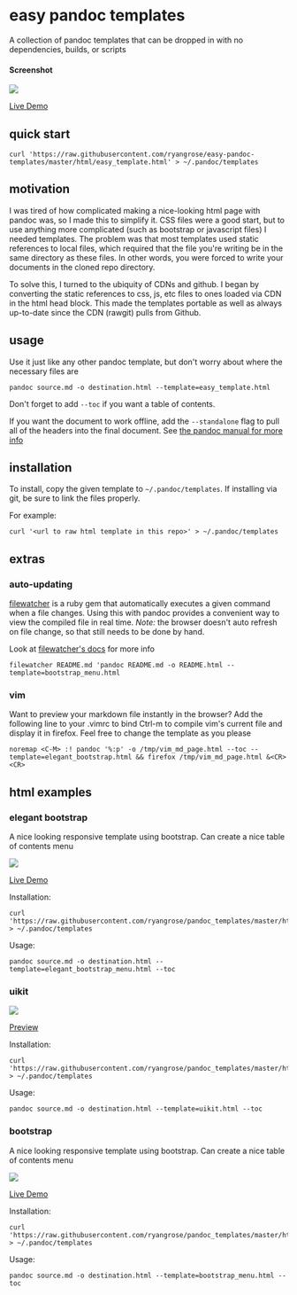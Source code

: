 # easy pandoc templates

A collection of pandoc templates that can be dropped in with no dependencies, builds, or scripts 

#### Screenshot
![](https://raw.githubusercontent.com/ryangrose/easy-pandoc-templates/master/samples/screenshots/elegant_bootstrap_menu.png)

[Live Demo](http://htmlpreview.github.io/?https://github.com/ryangrose/easy-pandoc-templates/blob/master/samples/elegant_bootstrap_menu_sample.html)

## quick start

```
curl 'https://raw.githubusercontent.com/ryangrose/easy-pandoc-templates/master/html/easy_template.html' > ~/.pandoc/templates
```

## motivation

I was tired of how complicated making a nice-looking html page with pandoc was, so I made this to simplify it.
CSS files were a good start, but to use anything more complicated (such as bootstrap or javascript files) I needed templates.
The problem was that most templates used static references to local files, which required that the file you're writing be in the same
directory as these files. In other words, you were forced to write your documents in the cloned repo directory.

To solve this, I turned to the ubiquity of CDNs and github. I began by converting the static references to css, js, etc files to
ones loaded via CDN in the html head block.
This made the templates portable as well as always up-to-date since the CDN (rawgit) pulls from Github.

## usage

Use it just like any other pandoc template, but don't worry about where the necessary files are

```
pandoc source.md -o destination.html --template=easy_template.html
```

Don't forget to add `--toc` if you want a table of contents.

If you want the document to work offline, add the `--standalone` flag to pull all of the headers
into the final document. See [the pandoc manual for more info](https://pandoc.org/MANUAL.html)

## installation

To install, copy the given template to `~/.pandoc/templates`. If installing
via git, be sure to link the files properly.

For example:

```
curl '<url to raw html template in this repo>' > ~/.pandoc/templates
```

## extras

### auto-updating

[filewatcher](https://github.com/thomasfl/filewatcher) is a ruby gem that
automatically executes a given command when a file changes. Using this
with pandoc provides a convenient way to view the compiled file in real
time. *Note:* the browser doesn't auto refresh on file change, so that still
needs to be done by hand.

Look at [filewatcher's docs](https://github.com/thomasfl/filewatcher) for more info

```
filewatcher README.md 'pandoc README.md -o README.html --template=bootstrap_menu.html
```

### vim

Want to preview your markdown file instantly in the browser? Add the following line to your .vimrc to bind Ctrl-m to compile vim's current file and display it in firefox.
Feel free to change the template as you please

``` vimscript
noremap <C-M> :! pandoc '%:p' -o /tmp/vim_md_page.html --toc --template=elegant_bootstrap.html && firefox /tmp/vim_md_page.html &<CR><CR>
```
## html examples

### elegant bootstrap

A nice looking responsive template using bootstrap. Can create a nice table of contents menu

![](https://raw.githubusercontent.com/ryangrose/easy-pandoc-templates/master/samples/screenshots/elegant_bootstrap_menu.png)

[Live Demo](http://htmlpreview.github.io/?https://github.com/ryangrose/easy-pandoc-templates/blob/master/samples/elegant_bootstrap_menu_sample.html)

Installation:

```
curl 'https://raw.githubusercontent.com/ryangrose/pandoc_templates/master/html/elegant_bootstrap_menu.html' > ~/.pandoc/templates
```

Usage:

```
pandoc source.md -o destination.html --template=elegant_bootstrap_menu.html --toc
```

### uikit

![](https://raw.githubusercontent.com/ryangrose/easy-pandoc-templates/master/samples/screenshots/uikit.png)

[Preview](http://htmlpreview.github.io/?https://github.com/ryangrose/easy-pandoc-templates/blob/master/samples/uikit_sample.html)

Installation:

```
curl 'https://raw.githubusercontent.com/ryangrose/pandoc_templates/master/html/uikit.html' > ~/.pandoc/templates
```

Usage:

```
pandoc source.md -o destination.html --template=uikit.html --toc
```

### bootstrap

A nice looking responsive template using bootstrap. Can create a nice table of contents menu

![](https://raw.githubusercontent.com/ryangrose/easy-pandoc-templates/master/samples/screenshots/bootstrap_menu.png)

[Live Demo](http://htmlpreview.github.io/?https://github.com/ryangrose/easy-pandoc-templates/blob/master/samples/bootstrap_menu.html)

Installation:

```
curl 'https://raw.githubusercontent.com/ryangrose/pandoc_templates/master/html/bootstrap_menu.html' > ~/.pandoc/templates
```

Usage:

```
pandoc source.md -o destination.html --template=bootstrap_menu.html --toc
```

